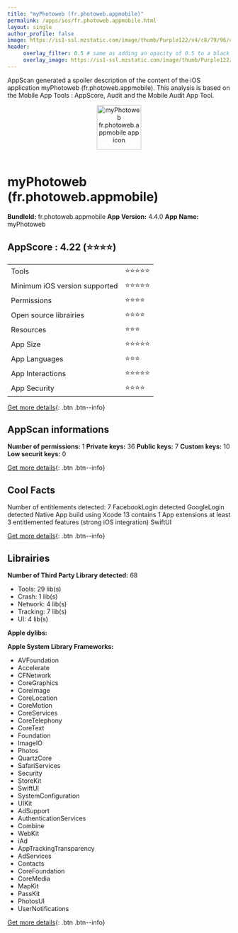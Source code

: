 ```yaml
---
title: "myPhotoweb (fr.photoweb.appmobile)"
permalink: /apps/ios/fr.photoweb.appmobile.html
layout: single
author_profile: false
image: https://is1-ssl.mzstatic.com/image/thumb/Purple122/v4/c8/79/96/c87996e8-61ab-8d8a-75ed-6a898b86b9e9/AppIcon-1x_U007emarketing-0-6-0-85-220.png/512x512bb.jpg
header: 
     overlay_filter: 0.5 # same as adding an opacity of 0.5 to a black background
     overlay_image: https://is1-ssl.mzstatic.com/image/thumb/Purple122/v4/c8/79/96/c87996e8-61ab-8d8a-75ed-6a898b86b9e9/AppIcon-1x_U007emarketing-0-6-0-85-220.png/512x512bb.jpg
---
```

AppScan generated a spoiler description of the content of the iOS application myPhotoweb (fr.photoweb.appmobile). This analysis is based on the Mobile App Tools : AppScore, Audit and the Mobile Audit App Tool.

  
  
<div style="text-align: center;"><img src="https://is1-ssl.mzstatic.com/image/thumb/Purple122/v4/c8/79/96/c87996e8-61ab-8d8a-75ed-6a898b86b9e9/AppIcon-1x_U007emarketing-0-6-0-85-220.png/512x512bb.jpg" width="100" height="100" alt="myPhotoweb fr.photoweb.appmobile app icon"></div></br>
  
# myPhotoweb (fr.photoweb.appmobile)

**BundleId:** fr.photoweb.appmobile
**App Version:** 4.4.0
**App Name:** myPhotoweb


## AppScore : 4.22 (⭐️⭐️⭐️⭐️) 

<table>
<tr><td> Tools </td><td> ⭐️⭐️⭐️⭐️⭐️ </td></tr>
<tr><td> Minimum iOS version supported </td><td> ⭐️⭐️⭐️⭐️⭐️ </td></tr>
<tr><td> Permissions </td><td> ⭐️⭐️⭐️⭐️ </td></tr>
<tr><td> Open source librairies </td><td> ⭐️⭐️⭐️⭐️ </td></tr>
<tr><td> Resources </td><td> ⭐️⭐️⭐️ </td></tr>
<tr><td> App Size </td><td> ⭐️⭐️⭐️⭐️⭐️ </td></tr>
<tr><td> App Languages </td><td> ⭐️⭐️⭐️ </td></tr>
<tr><td> App Interactions </td><td> ⭐️⭐️⭐️⭐️⭐️ </td></tr>
<tr><td> App Security </td><td> ⭐️⭐️⭐️⭐️ </td></tr>
</table>

[Get more details](/pricing.html){: .btn .btn--info}  
  
## AppScan informations 

**Number of permissions:** 1
**Private keys:** 36
**Public keys:** 7
**Custom keys:** 10
**Low securit keys:** 0
  
[Get more details](/pricing.html){: .btn .btn--info}

## Cool Facts

Number of entitlements detected: 7
FacebookLogin detected
GoogleLogin detected
Native App
build using Xcode 13
contains 1 App extensions
at least 3 entitlemented features (strong iOS integration)
SwiftUI
  
[Get more details](/pricing.html){: .btn .btn--info}

## Librairies 
**Number of Third Party Library detected:** 68
- Tools: 29 lib(s)
- Crash: 1 lib(s)
- Network: 4 lib(s)
- Tracking: 7 lib(s)
- UI: 4 lib(s)

**Apple dylibs:**


**Apple System Library Frameworks:**
- AVFoundation
- Accelerate
- CFNetwork
- CoreGraphics
- CoreImage
- CoreLocation
- CoreMotion
- CoreServices
- CoreTelephony
- CoreText
- Foundation
- ImageIO
- Photos
- QuartzCore
- SafariServices
- Security
- StoreKit
- SwiftUI
- SystemConfiguration
- UIKit
- AdSupport
- AuthenticationServices
- Combine
- WebKit
- iAd
- AppTrackingTransparency
- AdServices
- Contacts
- CoreFoundation
- CoreMedia
- MapKit
- PassKit
- PhotosUI
- UserNotifications


  
[Get more details](/pricing.html){: .btn .btn--info}

